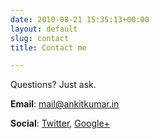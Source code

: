 ```yaml
---
date: 2010-08-21 15:35:13+00:00
layout: default
slug: contact
title: Contact me

---
```


Questions? Just ask.

**Email**: mail@ankitkumar.in

**Social**: [Twitter](http://twitter.com/akravi), [Google+](https://plus.google.com/114472286699812846785)


